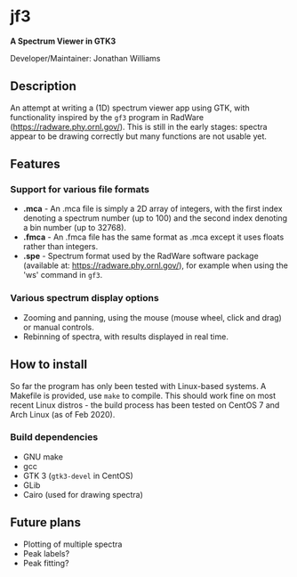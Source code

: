 # **jf3**

**A Spectrum Viewer in GTK3**

Developer/Maintainer: Jonathan Williams

## Description

An attempt at writing a (1D) spectrum viewer app using GTK, with functionality inspired by the `gf3` program in RadWare (https://radware.phy.ornl.gov/).  This is still in the early stages: spectra appear to be drawing correctly but many functions are not usable yet.

## Features

### Support for various file formats

* **.mca** - An .mca file is simply a 2D array of integers, with the first index denoting a spectrum number (up to 100) and the second index denoting a bin number (up to 32768).
* **.fmca** - An .fmca file has the same format as .mca except it uses floats rather than integers.
* **.spe** -  Spectrum format used by the RadWare software package (available at: https://radware.phy.ornl.gov/), for example when using the 'ws' command in `gf3`.

### Various spectrum display options

* Zooming and panning, using the mouse (mouse wheel, click and drag) or manual controls.
* Rebinning of spectra, with results displayed in real time.

## How to install

So far the program has only been tested with Linux-based systems.  A Makefile is provided, use `make` to compile.  This should work fine on most recent Linux distros - the build process has been tested on CentOS 7 and Arch Linux (as of Feb 2020).

### Build dependencies

* GNU make
* gcc
* GTK 3 (`gtk3-devel` in CentOS)
* GLib
* Cairo (used for drawing spectra)

## Future plans

* Plotting of multiple spectra
* Peak labels?
* Peak fitting?
